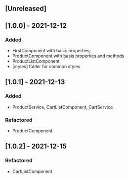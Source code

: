 ## [Unreleased]

## [1.0.0] - 2021-12-12
### Added
- FirstComponent with basic properties;
- ProductComponent with basis properties and methods
- ProductListComponent
- [styles] folder for common styles

## [1.0.1] - 2021-12-13
### Added
- ProductService, CartListComponent, CartService

### Refactored 
- ProductComponent

## [1.0.2] - 2021-12-15
### Refactored
- CartListComponent
